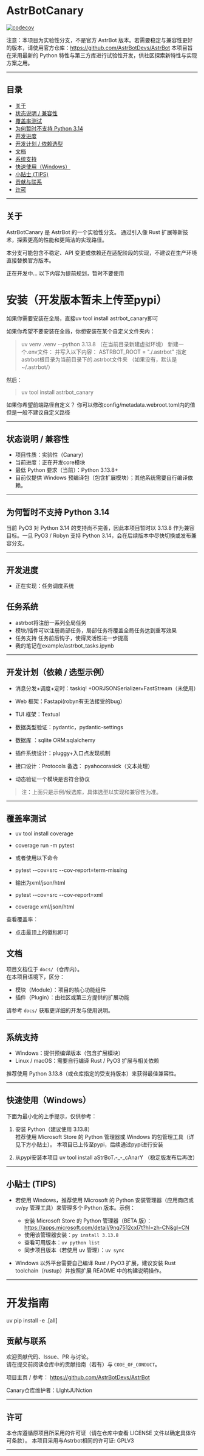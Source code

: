 # AstrBotCanary

[![codecov](https://codecov.io/gh/LIghtJUNction/AstrBotCanary/branch/main/graph/badge.svg)](https://codecov.io/gh/LIghtJUNction/AstrBotCanary)

注意：本项目为实验性分支，不是官方 AstrBot 版本。若需要稳定与兼容性更好的版本，请使用官方仓库：https://github.com/AstrBotDevs/AstrBot
本项目旨在采用最新的 Python 特性与第三方库进行试验性开发，供社区探索新特性与实现方案之用。

---

## 目录
- [关于](#关于)
- [状态说明 / 兼容性](#状态说明--兼容性)
- [覆盖率测试](#覆盖率测试)
- [为何暂时不支持 Python 3.14](#为何暂时不支持-python-314)
- [开发进度](#开发进度)
- [开发计划 / 依赖选型](#开发计划--依赖选型)
- [文档](#文档)
- [系统支持](#系统支持)
- [快速使用（Windows）](#快速使用windows)
- [小贴士 (TIPS)](#小贴士-tips)
- [贡献与联系](#贡献与联系)
- [许可](#许可)

---

## 关于
AstrBotCanary 是 AstrBot 的一个实验性分支。
通过引入像 Rust 扩展等新技术，探索更高的性能和更简洁的实现路径。

本分支可能包含不稳定、API 变更或依赖还在适配阶段的实现，不建议在生产环境直接替换官方版本。

正在开发中... 以下内容为提前规划，暂时不要使用

# 安装（开发版本暂未上传至pypi）
如果你需要安装在全局，直接uv tool install astrbot_canary即可

如果你希望不要安装在全局，你想安装在某个自定义文件夹内：
> uv venv .venv --python 3.13.8 （在当前目录新建虚拟环境）
新建一个.env文件：
并写入以下内容：
ASTRBOT_ROOT = "./.astrbot"
指定astrbot根目录为当前目录下的.astrbot文件夹
（如果没有，默认是~/.astrbot/）

然后：
> uv tool install astrbot_canary

如果你希望前端路径自定义？
你可以修改config/metadata.webroot.toml内的值
但是一般不建议自定义路径


---

## 状态说明 / 兼容性
- 项目性质：实验性（Canary）
- 当前进度：正在开发core模块
- 最低 Python 要求（当前）：Python 3.13.8+
- 目前仅提供 Windows 预编译包（包含扩展模块）；其他系统需要自行编译依赖。

---

## 为何暂时不支持 Python 3.14
当前 PyO3 对 Python 3.14 的支持尚不完善，因此本项目暂时以 3.13.8 作为兼容目标。一旦 PyO3 / Robyn 支持 Python 3.14，会在后续版本中尽快切换或发布兼容分支。

---

## 开发进度
- 正在实现：任务调度系统




## 任务系统

- astrbot将注册一系列全局任务
- 模块/插件可以注册局部任务，局部任务将覆盖全局任务达到重写效果
- 任务支持 任务前后钩子，使得灵活性进一步提高
- 我的笔记在example/astrbot_tasks.ipynb


---

## 开发计划（依赖 / 选型示例）
- 消息分发+调度+定时：taskiq! +0ORJSONSerializer+FastStream（未使用）
- Web 框架：Fastapi(robyn有无法接受的bug）
- TUI 框架：Textual
- 数据类型验证：pydantic，pydantic-settings
- 数据库 ：sqlite
ORM:sqlalchemy
- 插件系统设计：pluggy+入口点发现机制
- 接口设计：Protocols
备选：
pyahocorasick（文本处理）

- 动态验证一个模块是否符合协议


> 注：上面只是示例/候选库，具体选型以实现和兼容性为准。

---

## 覆盖率测试
- uv tool install coverage
- coverage run -m pytest
- 或者使用以下命令
- pytest --cov=src --cov-report=term-missing

- 输出为xml/json/html
- pytest --cov=src --cov-report=xml
- coverage xml/json/html

查看覆盖率：
- 点击最顶上的徽标即可


## 文档
项目文档位于 `docs/`（仓库内）。  
在本项目语境下，区分：
- 模块（Module）：项目的核心功能组件
- 插件（Plugin）：由社区或第三方提供的扩展功能

请参考 `docs/` 获取更详细的开发与使用说明。

---

## 系统支持
- Windows：提供预编译版本（包含扩展模块）
- Linux / macOS：需要自行编译 Rust / PyO3 扩展与相关依赖

推荐使用 Python 3.13.8（或仓库指定的受支持版本）来获得最佳兼容性。

---

## 快速使用（Windows）
下面为最小化的上手提示，仅供参考：

1. 安装 Python（建议使用 3.13.8）  
   推荐使用 Microsoft Store 的 Python 管理器或 Windows 的包管理工具（详见下方小贴士）。
本项目已上传至pypi，后续通过pypi进行安装


2. 从pypi安装本项目
uv tool install aStrBoT.-_-_cAnarY
（稳定版发布后再改）
---

## 小贴士 (TIPS)
- 若使用 Windows，推荐使用 Microsoft 的 Python 安装管理器（应用商店或 `uv`/`py` 管理工具）来管理多个 Python 版本。示例：  
  - 安装 Microsoft Store 的 Python 管理器（BETA 版）：https://apps.microsoft.com/detail/9nq7512cxl7t?hl=zh-CN&gl=CN  
  - 使用该管理器安装：`py install 3.13.8`
  - 查看可用版本：`uv python list`
  - 同步项目版本（若使用 uv 管理）：`uv sync`

- Windows 以外平台需要自己编译 Rust / PyO3 扩展，建议安装 Rust toolchain（rustup）并按照扩展 README 中的构建说明操作。

---

# 开发指南
uv pip install -e .[all]


## 贡献与联系
欢迎贡献代码、Issue、PR 与讨论。  
请在提交前阅读仓库中的贡献指南（若有）与 `CODE_OF_CONDUCT`。

项目主页 / 参考： https://github.com/AstrBotDevs/AstrBot  


Canary仓库维护者：LIghtJUNction

---

## 许可
本仓库遵循原项目所采用的许可证（请在仓库中查看 LICENSE 文件以确定具体许可条款）。
本项目采用与Astrbot相同的许可证:
GPLV3

---

